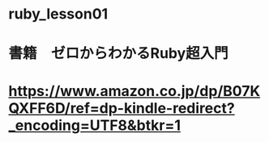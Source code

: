 # ruby_lesson01
# 書籍　ゼロからわかるRuby超入門
# https://www.amazon.co.jp/dp/B07KQXFF6D/ref=dp-kindle-redirect?_encoding=UTF8&btkr=1
